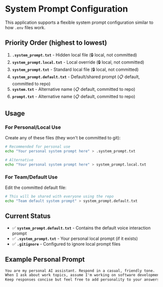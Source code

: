 # System Prompt Configuration

This application supports a flexible system prompt configuration similar to how `.env` files work.

## Priority Order (highest to lowest)

1. **`.system_prompt.txt`** - Hidden local file (🔒 local, not committed)
2. **`system_prompt.local.txt`** - Local override (🔒 local, not committed)  
3. **`system_prompt.txt`** - Standard local file (🔒 local, not committed)
4. **`system_prompt.default.txt`** - Default/shared prompt (📋 default, committed to repo)
5. **`system.txt`** - Alternative name (📋 default, committed to repo)
6. **`prompt.txt`** - Alternative name (📋 default, committed to repo)

## Usage

### For Personal/Local Use
Create any of these files (they won't be committed to git):
```bash
# Recommended for personal use
echo "Your personal system prompt here" > .system_prompt.txt

# Alternative
echo "Your personal system prompt here" > system_prompt.local.txt
```

### For Team/Default Use
Edit the committed default file:
```bash
# This will be shared with everyone using the repo
echo "Team default system prompt" > system_prompt.default.txt
```

## Current Status

- ✅ **`system_prompt.default.txt`** - Contains the default voice interaction prompt
- ✅ **`.system_prompt.txt`** - Your personal local prompt (if it exists)
- ✅ **`.gitignore`** - Configured to ignore local prompt files

## Example Personal Prompt

```txt
You are my personal AI assistant. Respond in a casual, friendly tone. 
When I ask about work topics, assume I'm working on software development.
Keep responses concise but feel free to add personality to your answers.
```